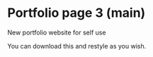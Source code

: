 # Portfolio page 3 (main)

New portfolio website for self use

You can download this and restyle as you wish.
